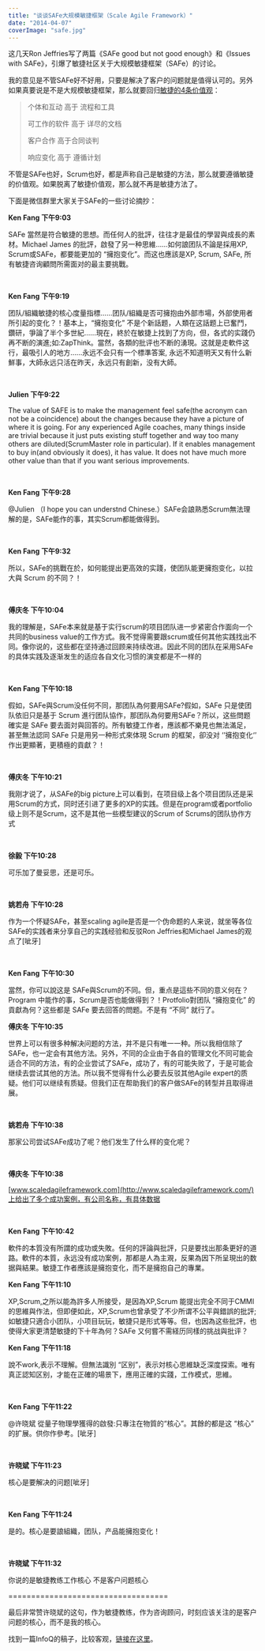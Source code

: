 ```yaml
---
title: "谈谈SAFe大规模敏捷框架（Scale Agile Framework）"
date: "2014-04-07"
coverImage: "safe.jpg"
---
```


这几天Ron Jeffries写了两篇《SAFe good but not good enough》和《Issues with SAFe》，引爆了敏捷社区关于大规模敏捷框架（SAFe）的讨论。

我的意见是不管SAFe好不好用，只要是解决了客户的问题就是值得认可的。另外如果真要说是不是大规模敏捷框架，那么就要回归[敏捷的4条价值观](http://agilemanifesto.org/iso/zhchs/)：

> 个体和互动 高于 流程和工具
> 
> 可工作的软件 高于 详尽的文档
> 
> 客户合作 高于合同谈判
> 
> 响应变化 高于 遵循计划

不管是SAFe也好，Scrum也好，都是声称自己是敏捷的方法，那么就要遵循敏捷的价值观。如果脱离了敏捷价值观，那么就不再是敏捷方法了。

下面是微信群里大家关于SAFe的一些讨论摘抄：

**Ken Fang 下午9:03**

SAFe 當然是符合敏捷的思想。而任何人的批評，往往才是最佳的學習與成長的素材。Michael James 的批評，啟發了另一种思維……如何誏团队不論是採用XP, Scrum或SAFe，都要能更加的 “擁抱变化”。而这也應該是XP, Scrum, SAFe, 所有敏捷咨询顧問所需面对的最主要挑戰。

 

**Ken Fang 下午9:19**

团队/組織敏捷的核心度量指標……团队/組織是否可擁抱由外部市場，外部使用者所引起的变化？！基本上，“擁抱变化” 不是个新話题，人類在这話题上已奮鬥，鑽研，爭論了半个多世紀……現在，終於在敏捷上找到了方向，但，各式的实踐仍再不断的演進;如:ZapThink。當然，各類的批评也不断的湧現。这就是走軟件这行，最吸引人的地方……永远不会只有一个標準答案, 永远不知道明天又有什么新鮮事，大師永远只活在昨天，永远只有創新，没有大師。

 

**Julien 下午9:22**

The value of SAFE is to make the management feel safe(the acronym can not be a coincidence) about the changes because they have a picture of where it is going. For any experienced Agile coaches, many things inside are trivial because it just puts existing stuff together and way too many others are diluted(ScrumMaster role in particular). If it enables management to buy in(and obviously it does), it has value. It does not have much more other value than that if you want serious improvements.

 

**Ken Fang 下午9:28**

@Julien （I hope you can understnd Chinese.）SAFe会誏熟悉Scrum無法理解的是，SAFe能作的事，其实Scrum都能做得到。

 

**Ken Fang 下午9:32**

所以，SAFe的挑戰在於，如何能提出更高效的实踐，使团队能更擁抱变化，以拉大與 Scrum 的不同？！

 

**傅庆冬 下午10:04**

我的理解是，SAFe本来就是基于实行scrum的项目团队进一步紧密合作面向一个共同的business value的工作方式。我不觉得需要跟scrum或任何其他实践找出不同。像你说的，这些都在坚持通过回顾来持续改进。因此不同的团队在采用SAFe的具体实践及逐渐发生的适应各自文化习惯的演变都是不一样的

 

**Ken Fang 下午10:18**

假如，SAFe與Scrum没任何不同，那团队為何要用SAFe?假如，SAFe 只是使团队依旧只是基于 Scrum 進行团队協作，那团队為何要用SAFe？所以，这些問题確实是 SAFe 要去面対與回答的。所有敏捷工作者，應該都不樂見也無法滿足，甚至無法認同 SAFe 只是用另一种形式來体現 Scrum 的框架，卻没对 ‘’擁抱变化‘’ 作出更顯著，更積極的貢獻？！

 

**傅庆冬 下午10:21**

我刚才说了，从SAFe的big picture上可以看到，在项目级上各个项目团队还是采用Scrum的方式，同时还引进了更多的XP的实践。但是在program或者portfolio级上则不是Scrum，这不是其他一些模型建议的Scrum of Scrums的团队协作方式

 

**徐毅 下午10:28**

可乐加了曼妥思，还是可乐。

 

**姚若舟 下午10:28**

作为一个怀疑SAFe，甚至scaling agile是否是一个伪命题的人来说，就坐等各位SAFe的实践者来分享自己的实践经验和反驳Ron Jeffries和Michael James的观点了\[呲牙\]

 

**Ken Fang 下午10:30**

當然，你可以說这是 SAFe與Scrum的不同。但，重点是這些不同的意义何在？Program 中能作的事，Scrum是否也能做得到？！Protfolio對团队 “擁抱变化” 的貢獻為何？这些都是 SAFe 要去回答的問题。不是有 “不同” 就行了。

**傅庆冬 下午10:35**

世界上可以有很多种解决问题的方法，并不是只有唯一一种。所以我相信除了SAFe，也一定会有其他方法。另外，不同的企业由于各自的管理文化不同可能会适合不同的方法，有的企业尝试了SAFe，成功了，有的可能失败了，于是可能会继续去尝试其他的方法。所以我不觉得有什么必要去反驳其他Agile expert的质疑。他们可以继续有质疑。但我们正在帮助我们的客户做SAFe的转型并且取得进展。

 

**姚若舟 下午10:38**

那家公司尝试SAFe成功了呢？他们发生了什么样的变化呢？

 

**傅庆冬 下午10:38**

[www.scaledagileframework.com](http://www.scaledagileframework.com/)上给出了多个成功案例，有公司名称，有具体数据

 

**Ken Fang 下午10:42**

軟件的本質没有所謂的成功或失敗。任何的評論與批評，只是要找出那条更好的道路。軟件的本質，永远没有成功案例，那都是人為主覌，反果為因下所呈現出的数据與結果。敏捷工作者應該是擁抱变化，而不是擁抱自己的專業。

**Ken Fang 下午11:10**

XP,Scrum,之所以能為許多人所接受，是因為XP,Scrum 能提出完全不同于CMMI的思維與作法，但即便如此，XP,Scrum也曾承受了不少所谓不公平與錯誤的批評;如敏捷只適合小团队，小项目玩玩，敏捷只是形式等等。但，也因為这些批評，也使得大家更清楚敏捷的下十年為何？SAFe 又何嘗不需経历同樣的挑战與批评？

**Ken Fang 下午11:18**

說不work,表示不理解。但無法識別 “区别”，表示対核心思維缺乏深度探索。唯有真正認知区别，才能在正確的場景下，應用正確的实踐，工作模式，思維。

 

**Ken Fang 下午11:22**

@许晓斌 從量子物理學獲得的啟發:只專注在物質的“核心”。其餘的都是这 “核心” 的扩展。供你作參考。\[呲牙\]

 

**许晓斌 下午11:23**

核心是要解决的问题\[呲牙\]

 

**Ken Fang 下午11:24**

是的。核心是要誏組織，团队，产品能擁抱变化！

 

**许晓斌 下午11:32**

你说的是敏捷教练工作核心 不是客户问题核心

\===================================

最后非常赞许晓斌的这句，作为敏捷教练，作为咨询顾问，时刻应该关注的是客户问题的核心，而不是我的核心。

找到一篇InfoQ的稿子，比较客观，[链接在这里](http://www.infoq.com/cn/news/2013/08/safe)。
